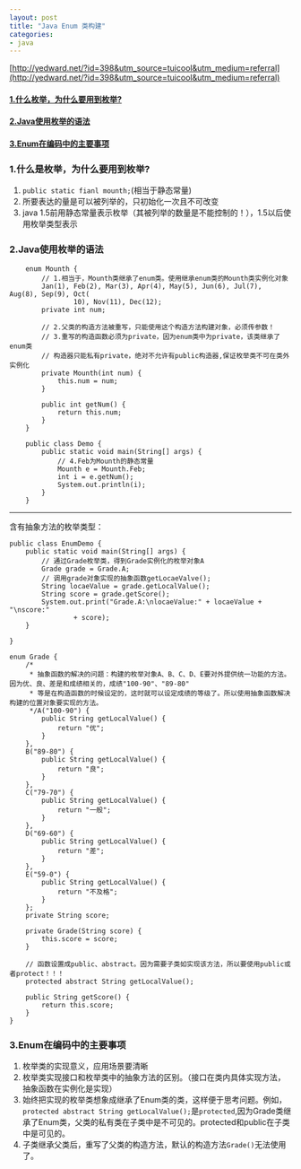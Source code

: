 ```yaml
---
layout: post
title: "Java Enum 类构建"
categories:
- java
---
```


[http://yedward.net/?id=398&utm_source=tuicool&utm_medium=referral](http://yedward.net/?id=398&utm_source=tuicool&utm_medium=referral)<br/>
[]()
#### <a href="#1">1.什么枚举，为什么要用到枚举?</a> ####
#### <a href="#2">2.Java使用枚举的语法</a> ####
#### <a href="#3">3.Enum在编码中的主要事项</a> ####

### <a name="1"></a>1.什么是枚举，为什么要用到枚举? ###

1. `public static fianl mounth;`(相当于静态常量)
2. 所要表达的量是可以被列举的，只初始化一次且不可改变
3. java 1.5前用静态常量表示枚举（其被列举的数量是不能控制的！），1.5以后使用枚举类型表示
### <a name="2"></a>2.Java使用枚举的语法 ###
		enum Mounth {
			// 1.相当于，Mounth类继承了enum类。使用继承enum类的Mounth类实例化对象
			Jan(1), Feb(2), Mar(3), Apr(4), May(5), Jun(6), Jul(7), Aug(8), Sep(9), Oct(
					10), Nov(11), Dec(12);
			private int num;
		
			// 2.父类的构造方法被重写，只能使用这个构造方法构建对象，必须传参数！
			// 3.重写的构造函数必须为private，因为enum类中为private，该类继承了enum类
			// 构造器只能私有private，绝对不允许有public构造器,保证枚举类不可在类外实例化
			private Mounth(int num) {
				this.num = num;
			}
		
			public int getNum() {
				return this.num;
			}
		}
		
		public class Demo {
			public static void main(String[] args) {
				// 4.Feb为Mounth的静态常量
				Mounth e = Mounth.Feb;
				int i = e.getNum();
				System.out.println(i);
			}
		}

--------
含有抽象方法的枚举类型：

	public class EnumDemo {
		public static void main(String[] args) {
			// 通过Grade枚举类，得到Grade实例化的枚举对象A
			Grade grade = Grade.A;
			// 调用grade对象实现的抽象函数getLocaeValve();
			String locaeValue = grade.getLocalValue();
			String score = grade.getScore();
			System.out.print("Grade.A:\nlocaeValue:" + locaeValue + "\nscore:"
					+ score);
		}
	
	}
	
	enum Grade {
		/*
		 * 抽象函数的解决的问题：构建的枚举对象A、B、C、D、E要对外提供统一功能的方法。因为优、良、差是和成绩相关的，成绩"100-90"、"89-80"
		 * 等是在构造函数的时候设定的，这时就可以设定成绩的等级了。所以使用抽象函数解决构建的位置对象要实现的方法。
		 */A("100-90") {
			public String getLocalValue() {
				return "优";
			}
		},
		B("89-80") {
			public String getLocalValue() {
				return "良";
			}
		},
		C("79-70") {
			public String getLocalValue() {
				return "一般";
			}
		},
		D("69-60") {
			public String getLocalValue() {
				return "差";
			}
		},
		E("59-0") {
			public String getLocalValue() {
				return "不及格";
			}
		};
		private String score;
	
		private Grade(String score) {
			this.score = score;
		}
	
		// 函数设置成public、abstract。因为需要子类如实现该方法，所以要使用public或者protect！！！
		protected abstract String getLocalValue();
	
		public String getScore() {
			return this.score;
		}
	}
### <a name="3"></a>3.Enum在编码中的主要事项 ###

1. 枚举类的实现意义，应用场景要清晰
2. 枚举类实现接口和枚举类中的抽象方法的区别。（接口在类内具体实现方法，抽象函数在实例化是实现）
3. 始终把实现的枚举类想象成继承了Enum类的类，这样便于思考问题。例如，`protected abstract String getLocalValue();`是`protected`,因为Grade类继承了Enum类，父类的私有类在子类中是不可见的。protected和public在子类中是可见的。
4. 子类继承父类后，重写了父类的构造方法，默认的构造方法`Grade()`无法使用了。